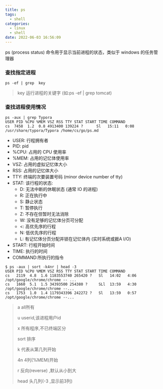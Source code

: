 ```yaml
---
title: ps
tags:
  - shell
categories:
  - linux
  - shell
date: 2022-06-03 16:56:09
---
```


ps (process status) 命令用于显示当前进程的状态，类似于 windows 的任务管理器



### 查找指定进程

```
ps -ef | grep  key
```

> key 运行进程的关键字 (如:ps -ef | grep  tomcat)

<!--more-->

### 查找进程使用情况

```
ps -aux | grep Typora
USER PID %CPU %MEM VSZ RSS TTY STAT START TIME COMMAND
cs  7458  1.2  0.8 4913400 139224 ?      Sl   15:11   0:08 /usr/share/typora/Typora /home/cs/go/ps.md

```

- USER: 行程拥有者
- PID: pid
- %CPU: 占用的 CPU 使用率
- %MEM: 占用的记忆体使用率
- VSZ: 占用的虚拟记忆体大小
- RSS: 占用的记忆体大小
- TTY: 终端的次要装置号码 (minor device number of tty)
- STAT: 该行程的状态:
  - D: 无法中断的休眠状态 (通常 IO 的进程)
  - R: 正在执行中
  - S: 静止状态
  - T: 暂停执行
  - Z: 不存在但暂时无法消除
  - W: 没有足够的记忆体分页可分配
  - <: 高优先序的行程
  - N: 低优先序的行程
  - L: 有记忆体分页分配并锁在记忆体内 (实时系统或捱A I/O)
- START: 行程开始时间
- TIME: 执行的时间
- COMMAND:所执行的指令



```
$ ps -aux | sort -k4nr | head -3
USER PID %CPU %MEM VSZ RSS TTY STAT START TIME COMMAND
cs   2119  4.8  1.6 1183553740 265420 ?   Sl   14:02   4:06 /opt/google/chrome/chrome -- ...
cs   1660  5.1  1.5 34393500 254380 ?     SLl  13:59   4:30 /opt/google/chrome/chrome --...
cs   1753  1.0  1.4 1179343396 242272 ?   Sl   13:59   0:57 /opt/google/chrome/chrome --...
```

>a all所有
>
>u userid,该进程用户id
>
>x 所有程序,不已终端区分
>
>sort 排序
>
>k 代表从第几列开始
>
>4n 4列(%MEM)开始
>
>r 反向(reverse) ,默认从小到大
>
>head  头几列(-3 ,显示前3列)

